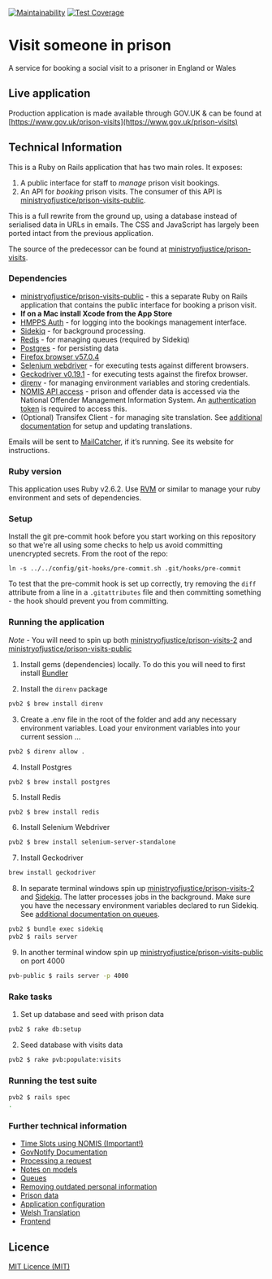 [![Maintainability](https://api.codeclimate.com/v1/badges/20ad81e6cb95ffd082d2/maintainability)](https://codeclimate.com/github/ministryofjustice/prison-visits-2/maintainability)
[![Test Coverage](https://api.codeclimate.com/v1/badges/20ad81e6cb95ffd082d2/test_coverage)](https://codeclimate.com/github/ministryofjustice/prison-visits-2/test_coverage)

# Visit someone in prison


A service for booking a social visit to a prisoner in England or Wales

## Live application

Production application is made available through GOV.UK & can be found at [https://www.gov.uk/prison-visits](https://www.gov.uk/prison-visits)

## Technical Information

This is a Ruby on Rails application that has two main roles. It exposes:

1. A public interface for staff to *manage* prison visit bookings.
2. An API for *booking* prison visits. The consumer of this API is [ministryofjustice/prison-visits-public](https://github.com/ministryofjustice/prison-visits-public).

This is a full rewrite from the ground up, using a database instead of
serialised data in URLs in emails. The CSS and JavaScript has largely been
ported intact from the previous application.

The source of the predecessor can be found at
[ministryofjustice/prison-visits](https://github.com/ministryofjustice/prison-visits).


### Dependencies

- [ministryofjustice/prison-visits-public](https://github.com/ministryofjustice/prison-visits-public) - this a separate Ruby on Rails application that contains the public interface for booking a prison visit.
- **If on a Mac install Xcode from the App Store**
- [HMPPS Auth](https://github.com/ministryofjustice/hmpps-auth) - for logging into the bookings management interface.
- [Sidekiq](https://sidekiq.org/) - for background processing.
- [Redis](https://redis.io/) - for managing queues (required by Sidekiq)
- [Postgres](https://www.postgresql.org/) - for persisting data
- [Firefox browser v57.0.4](https://download-installer.cdn.mozilla.net/pub/firefox/releases/57.0.4/mac/en-US/Firefox%2057.0.4.dmg)
- [Selenium webdriver](https://www.seleniumhq.org/projects/webdriver/) - for executing tests against different browsers.
- [Geckodriver v0.19.1](https://github.com/mozilla/geckodriver) - for executing tests against the firefox browser.
- [direnv](https://direnv.net/) - for managing environment variables and storing credentials.
- [NOMIS API access](http://ministryofjustice.github.io/nomis-api/) - prison and offender data is accessed via the National Offender Management Information System. An [authentication token](https://nomis-api-access.service.justice.gov.uk/) is required to access this.
- (Optional) Transifex Client - for managing site translation. See [additional documentation](docs/welsh_translation.md) for setup and updating translations.

Emails will be sent to [MailCatcher](http://mailcatcher.me/), if it’s running. See its website for instructions.


### Ruby version

This application uses Ruby v2.6.2. Use [RVM](https://rvm.io/) or similar to manage your ruby environment and sets of dependencies.


### Setup

Install the git pre-commit hook before you start working on this repository so
that we're all using some checks to help us avoid committing unencrypted
secrets. From the root of the repo:

```
ln -s ../../config/git-hooks/pre-commit.sh .git/hooks/pre-commit
```

To test that the pre-commit hook is set up correctly, try removing the `diff`
attribute from a line in a `.gitattributes` file and then committing something -
the hook should prevent you from committing.

### Running the application

*Note* - You will need to spin up both [ministryofjustice/prison-visits-2](https://github.com/ministryofjustice/prison-visits-2) and [ministryofjustice/prison-visits-public](https://github.com/ministryofjustice/prison-visits-public)

1. Install gems (dependencies) locally. To do this you will need to first install [Bundler](http://bundler.io/)

2. Install the `direnv` package
```sh
pvb2 $ brew install direnv

```

3. Create a .env file in the root of the folder and add any necessary environment variables. Load your environment variables into your current session ...
```sh
pvb2 $ direnv allow .

```

4. Install Postgres
```
pvb2 $ brew install postgres

```

5. Install Redis
```sh
pvb2 $ brew install redis

```

6. Install Selenium Webdriver
```sh
pvb2 $ brew install selenium-server-standalone

```

7. Install Geckodriver
```sh
brew install geckodriver

```

8. In separate terminal windows spin up [ministryofjustice/prison-visits-2](https://github.com/ministryofjustice/prison-visits-2) and [Sidekiq](https://sidekiq.org/). The latter processes jobs in the background. Make sure you have the necessary environment variables declared to run Sidekiq. See [additional documentation on queues](docs/queues.md).

```sh
pvb2 $ bundle exec sidekiq
pvb2 $ rails server

```
9. In another terminal window spin up [ministryofjustice/prison-visits-public](https://github.com/ministryofjustice/prison-visits-public) on port 4000

```sh
pvb-public $ rails server -p 4000

```
### Rake tasks

1. Set up database and seed with prison data

```sh
pvb2 $ rake db:setup

```

2. Seed database with visits data

```sh
pvb2 $ rake pvb:populate:visits

```

### Running the test suite

```sh
pvb2 $ rails spec
.
```

### Further technical information

- [Time Slots using NOMIS (Important!)](docs/nomis_time_slots.md)
- [GovNotify Documentation](docs/gov_notify.md)
- [Processing a request](docs/processing_a_request.md)
- [Notes on models](docs/models.md)
- [Queues](docs/queues.md)
- [Removing outdated personal information](docs/removing_outdated_personal_info.md)
- [Prison data](docs/prison_data.md)
- [Application configuration](docs/configuration.md)
- [Welsh Translation](docs/welsh_translation.md)
- [Frontend](docs/frontend.md)

## Licence

[MIT Licence (MIT)](LICENCE)
